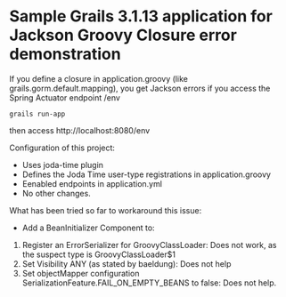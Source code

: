 # Sample Grails 3.1.13 application for Jackson Groovy Closure error demonstration

If you define a closure in application.groovy (like grails.gorm.default.mapping), you get Jackson errors if you access the Spring Actuator endpoint /env


    grails run-app

then access http://localhost:8080/env

Configuration of this project:

 - Uses joda-time plugin
 - Defines the Joda Time user-type registrations in application.groovy
 - Eenabled endpoints in application.yml
 - No other changes.


What has been tried so far to workaround this issue:

 - Add a BeanInitializer Component to:
  1. Register an ErrorSerializer for GroovyClassLoader: Does not work, as the suspect type is GroovyClassLoader$1
  2. Set Visibility ANY (as stated by baeldung): Does not help
  3. Set objectMapper configuration SerializationFeature.FAIL_ON_EMPTY_BEANS to false: Does not help.
